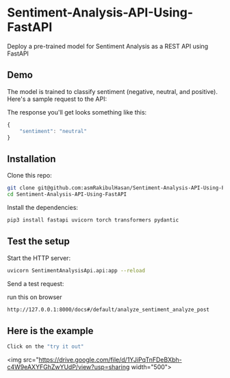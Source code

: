 # Sentiment-Analysis-API-Using-FastAPI

Deploy a pre-trained model for Sentiment Analysis as a REST API using FastAPI

## Demo

The model is trained to classify sentiment (negative, neutral, and positive). Here's a sample request to the API:

The response you'll get looks something like this:

```js
{
    "sentiment": "neutral"
}
```
## Installation

Clone this repo:

```sh
git clone git@github.com:asmRakibulHasan/Sentiment-Analysis-API-Using-FastAPI.git
cd Sentiment-Analysis-API-Using-FastAPI
```

Install the dependencies:

```sh
pip3 install fastapi uvicorn torch transformers pydantic
```


## Test the setup

Start the HTTP server:

```sh
uvicorn SentimentAnalysisApi.api:app --reload
```

Send a test request:

run this on browser

```sh
http://127.0.0.1:8000/docs#/default/analyze_sentiment_analyze_post
```

## Here is the example

```sh
Click on the "try it out"
```
<img src="https://drive.google.com/file/d/1YJiPqTnFDeBXbh-c4W9eAXYFGhZwYUdP/view?usp=sharing width="500">

